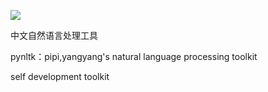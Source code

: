 ![](README.assets/logo.png)





中文自然语言处理工具


pynltk：pipi,yangyang's natural language processing toolkit

self development toolkit

